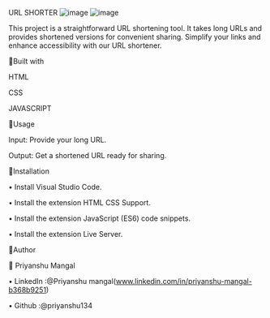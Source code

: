 
URL SHORTER
![image](https://github.com/priyansh134/CodeClauseInternship_URL-Shortner/assets/141388684/555c6866-a64b-49a1-b72a-299c3ca86bdb)
![image](https://github.com/priyansh134/CodeClauseInternship_URL-Shortner/assets/141388684/7ef06eb2-c18e-4b75-ade3-a2d80a12f012)



This project is a straightforward URL shortening tool. It takes long URLs and provides shortened versions for convenient sharing. Simplify your links and enhance accessibility with our URL shortener.



📌Built with

HTML


CSS


JAVASCRIPT

📌Usage


Input: Provide your long URL.


Output: Get a shortened URL ready for sharing.


📌Installation

• Install Visual Studio Code.

• Install the extension HTML CSS Support.

• Install the extension JavaScript (ES6) code snippets.

• Install the extension Live Server.



📌Author

👤 Priyanshu Mangal

• LinkedIn :@Priyanshu mangal(www.linkedin.com/in/priyanshu-mangal-b368b9251)

• Github :@priyanshu134
